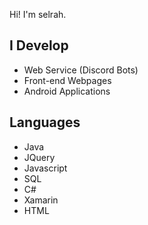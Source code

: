 Hi! I'm selrah.

## I Develop
- Web Service (Discord Bots)
- Front-end Webpages
- Android Applications

## Languages
- Java
- JQuery
- Javascript
- SQL
- C#
- Xamarin
- HTML

